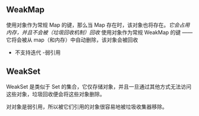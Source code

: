 ## WeakMap
使用对象作为常规 Map 的键，那么当 Map 存在时，该对象也将存在。*它会占用内存，并且不会被（垃圾回收机制）回收*
使用对象作为常规 WeakMap 的键 —— 它将会被从 map（和内存）中自动删除，该对象会被回收
- 不支持迭代
-弱引用
## WeakSet
WeakSet 是类似于 Set 的集合，它仅存储对象，并且一旦通过其他方式无法访问这些对象，垃圾回收便会将这些对象删除。

对对象是弱引用，所以被它们引用的对象很容易地被垃圾收集器移除。
